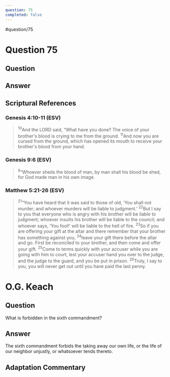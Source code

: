 ```yaml
---
question: 75
completed: false
---
```

#question/75
# Question 75

## Question


## Answer


## Scriptural References
### Genesis 4:10-11 (ESV)
> <sup>10</sup>And the LORD said, “What have you done? The voice of your brother's blood is crying to me from the ground.
> <sup>11</sup>And now you are cursed from the ground, which has opened its mouth to receive your brother's blood from your hand.

### Genesis 9:6 (ESV)
> <sup>6</sup>“Whoever sheds the blood of man, by man shall his blood be shed, for God made man in his own image.

### Matthew 5:21-26 (ESV)
> <sup>21</sup>“You have heard that it was said to those of old, ‘You shall not murder; and whoever murders will be liable to judgment.’
> <sup>22</sup>But I say to you that everyone who is angry with his brother will be liable to judgment; whoever insults his brother will be liable to the council; and whoever says, ‘You fool!’ will be liable to the hell of fire.
> <sup>23</sup>So if you are offering your gift at the altar and there remember that your brother has something against you,
> <sup>24</sup>leave your gift there before the altar and go. First be reconciled to your brother, and then come and offer your gift.
> <sup>25</sup>Come to terms quickly with your accuser while you are going with him to court, lest your accuser hand you over to the judge, and the judge to the guard, and you be put in prison.
> <sup>26</sup>Truly, I say to you, you will never get out until you have paid the last penny.

# O.G. Keach
## Question
What is forbidden in the sixth commandment?

## Answer
The sixth commandment forbids the taking away our own life, or the life of our neighbor unjustly, or whatsoever tends thereto.

## Adaptation Commentary
